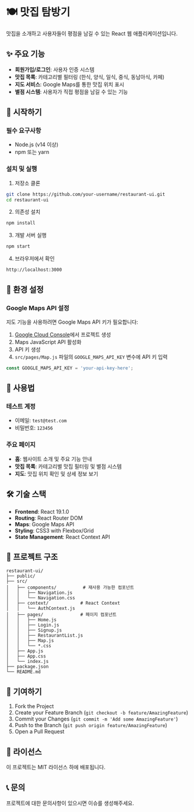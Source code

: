 # 🍽️ 맛집 탐방기

맛집을 소개하고 사용자들이 평점을 남길 수 있는 React 웹 애플리케이션입니다.

## ✨ 주요 기능

- **회원가입/로그인**: 사용자 인증 시스템
- **맛집 목록**: 카테고리별 필터링 (한식, 양식, 일식, 중식, 동남아식, 카페)
- **지도 서비스**: Google Maps를 통한 맛집 위치 표시
- **별점 시스템**: 사용자가 직접 평점을 남길 수 있는 기능

## 🚀 시작하기

### 필수 요구사항
- Node.js (v14 이상)
- npm 또는 yarn

### 설치 및 실행

1. 저장소 클론
```bash
git clone https://github.com/your-username/restaurant-ui.git
cd restaurant-ui
```

2. 의존성 설치
```bash
npm install
```

3. 개발 서버 실행
```bash
npm start
```

4. 브라우저에서 확인
```
http://localhost:3000
```

## 🔧 환경 설정

### Google Maps API 설정
지도 기능을 사용하려면 Google Maps API 키가 필요합니다:

1. [Google Cloud Console](https://console.cloud.google.com/)에서 프로젝트 생성
2. Maps JavaScript API 활성화
3. API 키 생성
4. `src/pages/Map.js` 파일의 `GOOGLE_MAPS_API_KEY` 변수에 API 키 입력

```javascript
const GOOGLE_MAPS_API_KEY = 'your-api-key-here';
```

## 📱 사용법

### 테스트 계정
- 이메일: `test@test.com`
- 비밀번호: `123456`

### 주요 페이지
- **홈**: 웹사이트 소개 및 주요 기능 안내
- **맛집 목록**: 카테고리별 맛집 필터링 및 별점 시스템
- **지도**: 맛집 위치 확인 및 상세 정보 보기

## 🛠️ 기술 스택

- **Frontend**: React 19.1.0
- **Routing**: React Router DOM
- **Maps**: Google Maps API
- **Styling**: CSS3 with Flexbox/Grid
- **State Management**: React Context API

## 📁 프로젝트 구조

```
restaurant-ui/
├── public/
├── src/
│   ├── components/          # 재사용 가능한 컴포넌트
│   │   ├── Navigation.js
│   │   └── Navigation.css
│   ├── context/            # React Context
│   │   └── AuthContext.js
│   ├── pages/              # 페이지 컴포넌트
│   │   ├── Home.js
│   │   ├── Login.js
│   │   ├── Signup.js
│   │   ├── RestaurantList.js
│   │   ├── Map.js
│   │   └── *.css
│   ├── App.js
│   ├── App.css
│   └── index.js
├── package.json
└── README.md
```

## 🤝 기여하기

1. Fork the Project
2. Create your Feature Branch (`git checkout -b feature/AmazingFeature`)
3. Commit your Changes (`git commit -m 'Add some AmazingFeature'`)
4. Push to the Branch (`git push origin feature/AmazingFeature`)
5. Open a Pull Request

## 📄 라이선스

이 프로젝트는 MIT 라이선스 하에 배포됩니다.

## 📞 문의

프로젝트에 대한 문의사항이 있으시면 이슈를 생성해주세요.
